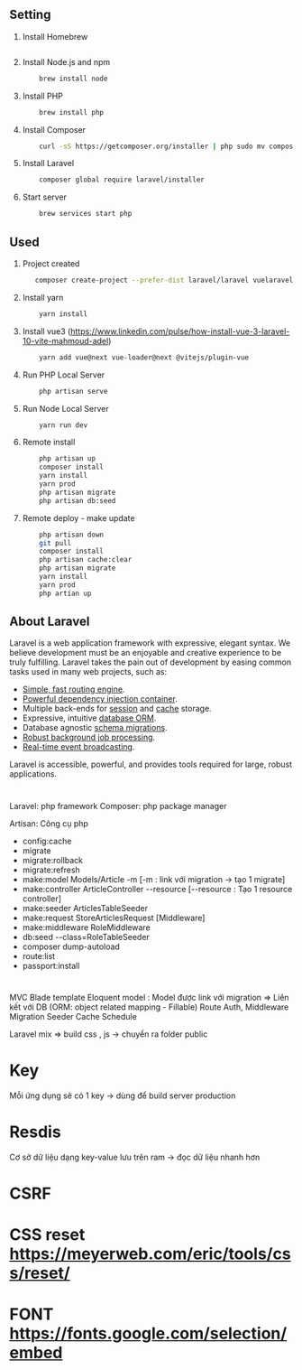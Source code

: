 ## Setting

1. Install Homebrew

    ```bash

    ```

2. Install Node.js and npm

    ```bash
        brew install node
    ```

3. Install PHP

    ```bash
        brew install php
    ```

4. Install Composer

    ```bash
        curl -sS https://getcomposer.org/installer | php sudo mv composer.phar /usr/local/bin/composer
    ```

5. Install Laravel

    ```bash
        composer global require laravel/installer
    ```

6. Start server

    ```bash
        brew services start php
    ```

## Used

1. Project created

    ```bash
       composer create-project --prefer-dist laravel/laravel vuelaravelcrud
    ```

2. Install yarn

    ```bash
        yarn install
    ```

3. Install vue3 (https://www.linkedin.com/pulse/how-install-vue-3-laravel-10-vite-mahmoud-adel)

    ```bash
        yarn add vue@next vue-loader@next @vitejs/plugin-vue
    ```

4. Run PHP Local Server

    ```bash
        php artisan serve
    ```

5. Run Node Local Server

    ```bash
        yarn run dev
    ```

6. Remote install

    ```bash
        php artisan up
        composer install
        yarn install
        yarn prod
        php artisan migrate
        php artisan db:seed
    ```

7. Remote deploy - make update

    ```bash
        php artisan down
        git pull
        composer install
        php artisan cache:clear
        php artisan migrate
        yarn install
        yarn prod
        php artían up
    ```

## About Laravel

Laravel is a web application framework with expressive, elegant syntax. We believe development must be an enjoyable and creative experience to be truly fulfilling. Laravel takes the pain out of development by easing common tasks used in many web projects, such as:

-   [Simple, fast routing engine](https://laravel.com/docs/routing).
-   [Powerful dependency injection container](https://laravel.com/docs/container).
-   Multiple back-ends for [session](https://laravel.com/docs/session) and [cache](https://laravel.com/docs/cache) storage.
-   Expressive, intuitive [database ORM](https://laravel.com/docs/eloquent).
-   Database agnostic [schema migrations](https://laravel.com/docs/migrations).
-   [Robust background job processing](https://laravel.com/docs/queues).
-   [Real-time event broadcasting](https://laravel.com/docs/broadcasting).

Laravel is accessible, powerful, and provides tools required for large, robust applications.

#

Laravel: php framework
Composer: php package manager

Artisan: Công cụ php

-   config:cache
-   migrate
-   migrate:rollback
-   migrate:refresh
-   make:model Models/Article -m [-m : link với migration -> tạo 1 migrate]
-   make:controller ArticleController --resource [--resource : Tạo 1 resource controller]
-   make:seeder ArticlesTableSeeder
-   make:request StoreArticlesRequest [Middleware]
-   make:middleware RoleMiddleware
-   db:seed --class=RoleTableSeeder
-   composer dump-autoload
-   route:list
-   passport:install

#

MVC
Blade template
Eloquent model : Model được link với migration => Liên kết với DB (ORM: object related mapping - Fillable)
Route
Auth, Middleware
Migration
Seeder
Cache
Schedule

Laravel mix => build css , js -> chuyển ra folder public

# Key

Mỗi ứng dụng sẽ có 1 key -> dùng để build server production

# Resdis

Cơ sở dữ liệu dạng key-value lưu trên ram -> đọc dữ liệu nhanh hơn

# CSRF

# CSS reset https://meyerweb.com/eric/tools/css/reset/

# FONT https://fonts.google.com/selection/embed
